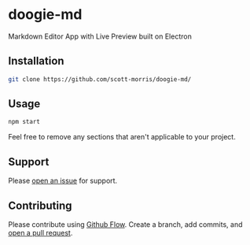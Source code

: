 # doogie-md
Markdown Editor App with Live Preview built on Electron

## Installation

```sh
git clone https://github.com/scott-morris/doogie-md/
```

## Usage

```sh
npm start
```

Feel free to remove any sections that aren't applicable to your project.

## Support

Please [open an issue](https://github.com/scott-morris/doogie-md/issues/new) for support.

## Contributing

Please contribute using [Github Flow](https://guides.github.com/introduction/flow/). Create a branch, add commits, and [open a pull request](https://github.com/scott-morris/doogie-md/compare/).